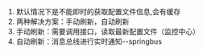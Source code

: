 1. 默认情况下是不能即时的获取配置文件信息,会有缓存
2. 两种解决方案：手动刷新，自动刷新
3. 手动刷新：需要调用接口，读取最新配置文件（监控中心）
4. 自动刷新：消息总线进行实时通知--springbus